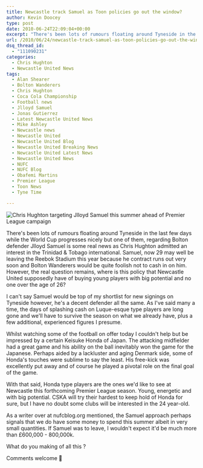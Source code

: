 ```yaml
---
title: Newcastle track Samuel as Toon policies go out the window?
author: Kevin Doocey
type: post
date: 2010-06-24T22:09:04+00:00
excerpt: "There's been lots of rumours floating around Tyneside in the last few days while the World Cup progresses nicely but one of them, regarding Bolton defender Jlloyd Samuel..."
url: /2010/06/24/newcastle-track-samuel-as-toon-policies-go-out-the-window/
dsq_thread_id:
  - "111090231"
categories:
  - Chris Hughton
  - Newcastle United News
tags:
  - Alan Shearer
  - Bolton Wanderers
  - Chris Hughton
  - Coca Cola Championship
  - Football news
  - Jlloyd Samuel
  - Jonas Gutierrez
  - Latest Newcastle United News
  - Mike Ashley
  - Newcastle news
  - Newcastle United
  - Newcastle United Blog
  - Newcastle United Breaking News
  - Newcastle United Latest News
  - Newcastle United News
  - NUFC
  - NUFC Blog
  - Obafemi Martins
  - Premier League
  - Toon News
  - Tyne Time

---
```

![Chris Hughton targeting Jlloyd Samuel this summer ahead of Premier League campaign](http://static.guim.co.uk/sys-images/Football/Pix/pictures/2009/11/5/1257445093217/chris-hughton-001.jpg)

There's been lots of rumours floating around Tyneside in the last few days while the World Cup progresses nicely but one of them, regarding Bolton defender Jlloyd Samuel is some real news as Chris Hughton admitted an interest in the Trinidad & Tobago international. Samuel, now 29 may well be leaving the Reebok Stadium this year because he contract runs out very soon  and Bolton Wanderers would be quite foolish not to cash in on him. However, the real question remains, where is this policy that Newcastle United supposedly have of buying young players with big potential and no one over the age of 26?

I can't say Samuel would be top of my shortlist for new signings on Tyneside however, he's a decent defender all the same. As I've said many a time, the days of splashing cash on Luque-esque type players are long gone and we'll have to survive the season on what we already have, plus a few additional, experienced figures I presume.

Whilst watching some of the football on offer today I couldn't help but be impressed by a certain Keisuke Honda of Japan. The attacking midfielder had a great game and his ability on the ball inevitably won the game for the Japanese. Perhaps aided by a lackluster and aging Denmark side, some of Honda's touches were sublime to say the least. His free-kick was excellently put away and of course he played a pivotal role on the final goal of the game.

With that said, Honda type players are the ones we'd like to see at Newcastle this forthcoming Premier League season. Young, energetic and with big potential. CSKA will try their hardest to keep hold of Honda for sure, but I have no doubt some clubs will be interested in the 24 year-old.

As a writer over at nufcblog.org mentioned, the Samuel approach perhaps signals that we do have some money to spend this summer albeit in very small quantities. If Samuel was to leave, I wouldn't expect it'd be much more than £600,000 - 800,000k.

What do you making of all this ?

Comments welcome 🙂
